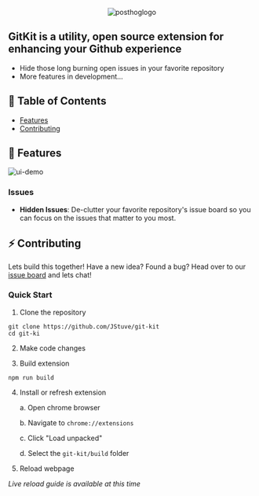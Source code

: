 <p align="center">
  <img alt="posthoglogo" src="https://qcgihxzhaafyybmpwznh.supabase.co/storage/v1/object/public/git-kit/git-kit-banner.png">
</p>




## GitKit is a utility, open source extension for enhancing your Github experience

- Hide those long burning open issues in your favorite repository
- More features in development...


## 📖 Table of Contents

- [Features](#features)
- [Contributing](#contributing)

## 🚀 Features
![ui-demo](https://qcgihxzhaafyybmpwznh.supabase.co/storage/v1/object/public/git-kit/github-toolkit-demo.gif)

### Issues

- **Hidden Issues**: De-clutter your favorite repository's issue board so you can focus on the issues that matter to you most.


## ⚡️ Contributing

Lets build this together! Have a new idea? Found a bug? Head over to our [issue board](https://github.com/JStuve/git-kit/issues) and lets chat!


### Quick Start

1. Clone the repository
```
git clone https://github.com/JStuve/git-kit
cd git-ki
```

2. Make code changes

3. Build extension

```
npm run build
```

4. Install or refresh extension

    a. Open chrome browser

    b. Navigate to `chrome://extensions`
    
    c. Click "Load unpacked"

    d. Select the `git-kit/build` folder

5. Reload webpage

_Live reload guide is available at this time_
